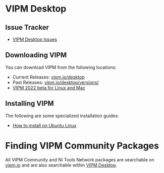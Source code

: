 # VIPM Desktop

## Issue Tracker
- [VIPM Desktop Issues]([url](https://github.com/vipm-io/vipm-desktop-issues))

## Downloading VIPM

You can download VIPM from the following locations:

- Current Releases: [vipm.io/desktop](https://vipm.io/desktop)
- Past Releases: [vipm.io/desktop/versions/](https://www.vipm.io/desktop/versions/)
- [VIPM 2022 beta for Linux and Mac](https://forums.vipm.io/topic/6423-announcing-the-vipm-2022-for-mac-and-linux-public-beta/)

## Installing VIPM

The following are some specialized installation guides:

- [How to install on Ubuntu Linux](https://docs.vipm.io/linux/ubuntu)

# Finding VIPM Community Packages

All VIPM Community and NI Tools Network packages are searchable on [vipm.io](https://www.vipm.io) and are also searchable within [VIPM Desktop](https://www.vipm.io/desktop/versions/).
